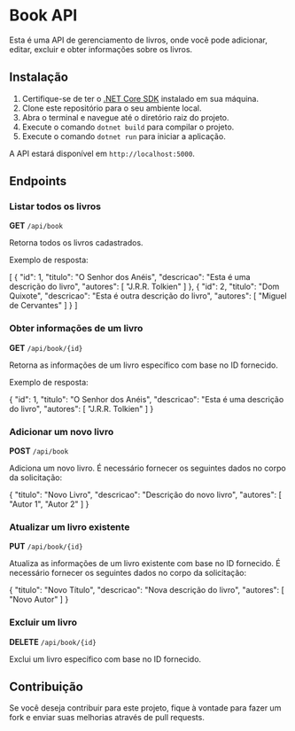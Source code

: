 # Book API

Esta é uma API de gerenciamento de livros, onde você pode adicionar, editar, excluir e obter informações sobre os livros.

## Instalação

1. Certifique-se de ter o [.NET Core SDK](https://dotnet.microsoft.com/download) instalado em sua máquina.
2. Clone este repositório para o seu ambiente local.
3. Abra o terminal e navegue até o diretório raiz do projeto.
4. Execute o comando `dotnet build` para compilar o projeto.
5. Execute o comando `dotnet run` para iniciar a aplicação.

A API estará disponível em `http://localhost:5000`.

## Endpoints

### Listar todos os livros

**GET** `/api/book`

Retorna todos os livros cadastrados.

Exemplo de resposta:

[
{
"id": 1,
"titulo": "O Senhor dos Anéis",
"descricao": "Esta é uma descrição do livro",
"autores": [
"J.R.R. Tolkien"
]
},
{
"id": 2,
"titulo": "Dom Quixote",
"descricao": "Esta é outra descrição do livro",
"autores": [
"Miguel de Cervantes"
]
}
]


### Obter informações de um livro

**GET** `/api/book/{id}`

Retorna as informações de um livro específico com base no ID fornecido.

Exemplo de resposta:

{
"id": 1,
"titulo": "O Senhor dos Anéis",
"descricao": "Esta é uma descrição do livro",
"autores": [
"J.R.R. Tolkien"
]
}


### Adicionar um novo livro

**POST** `/api/book`

Adiciona um novo livro. É necessário fornecer os seguintes dados no corpo da solicitação:

{
"titulo": "Novo Livro",
"descricao": "Descrição do novo livro",
"autores": [
"Autor 1",
"Autor 2"
]
}

### Atualizar um livro existente

**PUT** `/api/book/{id}`

Atualiza as informações de um livro existente com base no ID fornecido. É necessário fornecer os seguintes dados no corpo da solicitação:

{
"titulo": "Novo Título",
"descricao": "Nova descrição do livro",
"autores": [
"Novo Autor"
]
}

### Excluir um livro

**DELETE** `/api/book/{id}`

Exclui um livro específico com base no ID fornecido.

## Contribuição

Se você deseja contribuir para este projeto, fique à vontade para fazer um fork e enviar suas melhorias através de pull requests.


